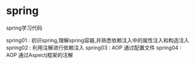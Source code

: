 # spring
spring学习代码

spring01 : 初识spring,理解spring容器,并熟悉依赖注入中的属性注入和构造注入
spring02 : 利用注解进行依赖注入
spring03 : AOP 通过配置文件
spring04 : AOP 通过Aspectj框架的注解
